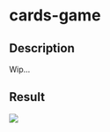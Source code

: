# cards-game

## Description
Wip...

## Result

![](https://github.com/adilbim/cards-game/blob/master/cards-game.gif?raw=true)
